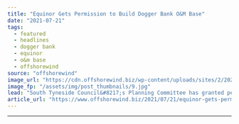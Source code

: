```yaml
---
title: "Equinor Gets Permission to Build Dogger Bank O&M Base"
date: "2021-07-21"
tags: 
  - featured
  - headlines
  - dogger bank
  - equinor
  - o&m base
  - offshorewind
source: "offshorewind"
image_url: "https://cdn.offshorewind.biz/wp-content/uploads/sites/2/2021/07/21154003/Dogger-Bank-OWF-OM-base_-c-Dogger-Bank-Wind-Farm.jpg"
image_fp: "/assets/img/post_thumbnails/9.jpg"
lead: "South Tyneside Council&#8217;s Planning Committee has granted permission for the construction of Dogger Bank"
article_url: "https://www.offshorewind.biz/2021/07/21/equinor-gets-permission-to-build-dogger-bank-om-base/"
---
```


---
